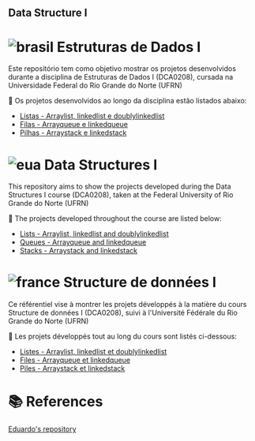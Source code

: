 ## Data Structure I

# ![brasil](https://upload.wikimedia.org/wikipedia/commons/thumb/0/05/Flag_of_Brazil.svg/22px-Flag_of_Brazil.svg.png) Estruturas de Dados I
Este repositório tem como objetivo mostrar os projetos desenvolvidos durante a disciplina de Estruturas de Dados I (DCA0208), cursada na Universidade Federal do Rio Grande do Norte (UFRN)

:file_folder: Os projetos desenvolvidos ao longo da disciplina estão listados abaixo:

- [Listas - Arraylist, linkedlist e doublylinkedlist](https://github.com/marianabritoazevedo/data-structure-i/tree/main/Lists)
- [Filas - Arrayqueue e linkedqueue](https://github.com/marianabritoazevedo/data-structure-i/tree/main/Queues)
- [Pilhas - Arraystack e linkedstack](https://github.com/marianabritoazevedo/data-structure-i/tree/main/Stacks)

# ![eua](https://upload.wikimedia.org/wikipedia/commons/thumb/a/a4/Flag_of_the_United_States.svg/22px-Flag_of_the_United_States.svg.png) Data Structures I
This repository aims to show the projects developed during the Data Structures I course (DCA0208), taken at the Federal University of Rio Grande do Norte (UFRN)

:file_folder: The projects developed throughout the course are listed below:

- [Lists - Arraylist, linkedlist and doublylinkedlist](https://github.com/marianabritoazevedo/data-structure-i/tree/main/Lists)
- [Queues - Arrayqueue and linkedqueue](https://github.com/marianabritoazevedo/data-structure-i/tree/main/Queues)
- [Stacks - Arraystack and linkedstack](https://github.com/marianabritoazevedo/data-structure-i/tree/main/Stacks)

# ![france](https://upload.wikimedia.org/wikipedia/commons/thumb/c/c3/Flag_of_France.svg/22px-Flag_of_France.svg.png) Structure de données I
Ce référentiel vise à montrer les projets développés à la matière du cours Structure de données I (DCA0208), suivi à l'Université Fédérale du Rio Grande do Norte (UFRN)

:file_folder: Les projets développés tout au long du cours sont listés ci-dessous:

- [Listes - Arraylist, linkedlist et doublylinkedlist](https://github.com/marianabritoazevedo/data-structure-i/tree/main/Lists)
- [Files - Arrayqueue et linkedqueue](https://github.com/marianabritoazevedo/data-structure-i/tree/main/Queues)
- [Piles - Arraystack et linkedstack](https://github.com/marianabritoazevedo/data-structure-i/tree/main/Stacks)

# :books: References

[Eduardo's repository](https://github.com/eduardolfalcao/edi)
